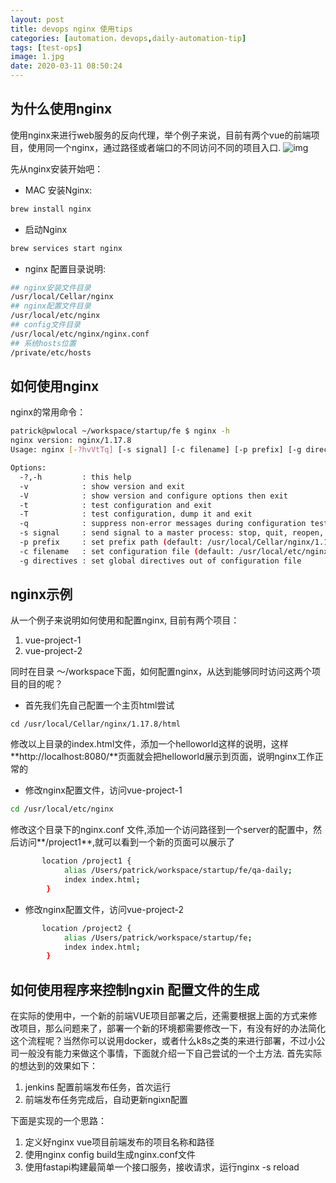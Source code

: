 ```yaml
---
layout: post
title: devops nginx 使用tips
categories: [automation，devops,daily-automation-tip]
tags: [test-ops]
image: 1.jpg
date: 2020-03-11 08:50:24 
---
```

## 为什么使用nginx

使用nginx来进行web服务的反向代理，举个例子来说，目前有两个vue的前端项目，使用同一个nginx，通过路径或者端口的不同访问不同的项目入口. 
![img](https://levonfly.github.io/p/7245bfc7/1.jpg)

先从nginx安装开始吧：

- MAC 安装Nginx:

```sh
brew install nginx
```
- 启动Nginx

```sh
brew services start nginx
```

- nginx 配置目录说明:

```sh
## nginx安装文件目录
/usr/local/Cellar/nginx
## nginx配置文件目录
/usr/local/etc/nginx
## config文件目录
/usr/local/etc/nginx/nginx.conf
## 系统hosts位置
/private/etc/hosts
```
## 如何使用nginx

nginx的常用命令：

```sh
patrick@pwlocal ~/workspace/startup/fe $ nginx -h                                  [ruby-2.4.1]
nginx version: nginx/1.17.8
Usage: nginx [-?hvVtTq] [-s signal] [-c filename] [-p prefix] [-g directives]

Options:
  -?,-h         : this help
  -v            : show version and exit
  -V            : show version and configure options then exit
  -t            : test configuration and exit
  -T            : test configuration, dump it and exit
  -q            : suppress non-error messages during configuration testing
  -s signal     : send signal to a master process: stop, quit, reopen, reload
  -p prefix     : set prefix path (default: /usr/local/Cellar/nginx/1.17.8/)
  -c filename   : set configuration file (default: /usr/local/etc/nginx/nginx.conf)
  -g directives : set global directives out of configuration file

```


## nginx示例

从一个例子来说明如何使用和配置nginx, 目前有两个项目：

1. vue-project-1
2. vue-project-2

同时在目录 ～/workspace下面，如何配置nginx，从达到能够同时访问这两个项目的目的呢？

- 首先我们先自己配置一个主页html尝试

```
cd /usr/local/Cellar/nginx/1.17.8/html
```
修改以上目录的index.html文件，添加一个helloworld这样的说明，这样
**http://localhost:8080/**页面就会把helloworld展示到页面，说明nginx工作正常的

- 修改nginx配置文件，访问vue-project-1

```sh
cd /usr/local/etc/nginx
```

修改这个目录下的nginx.conf 文件,添加一个访问路径到一个server的配置中，然后访问**/project1**,就可以看到一个新的页面可以展示了

```sh
       location /project1 {
            alias /Users/patrick/workspace/startup/fe/qa-daily;
            index index.html;
        }
```

- 修改nginx配置文件，访问vue-project-2

```sh
       location /project2 {
            alias /Users/patrick/workspace/startup/fe;
            index index.html;
        }
```

##  如何使用程序来控制ngxin 配置文件的生成 

在实际的使用中，一个新的前端VUE项目部署之后，还需要根据上面的方式来修改项目，那么问题来了，部署一个新的环境都需要修改一下，有没有好的办法简化这个流程呢？当然你可以说用docker，或者什么k8s之类的来进行部署，不过小公司一般没有能力来做这个事情，下面就介绍一下自己尝试的一个土方法.
首先实际的想达到的效果如下：
1. jenkins 配置前端发布任务，首次运行
2. 前端发布任务完成后，自动更新ngixn配置

下面是实现的一个思路：
1. 定义好nginx vue项目前端发布的项目名称和路径
2. 使用nginx config build生成nginx.conf文件
3. 使用fastapi构建最简单一个接口服务，接收请求，运行nginx -s reload

